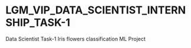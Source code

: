 # LGM_VIP_DATA_SCIENTIST_INTERNSHIP_TASK-1
Data Scientist Task-1 Iris flowers classification ML Project 
